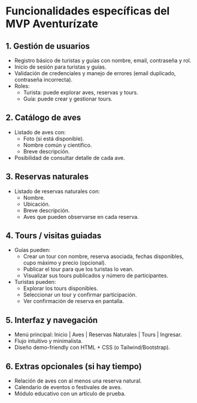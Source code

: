 # Funcionalidades específicas del MVP Aventurízate

## 1. Gestión de usuarios

- Registro básico de turistas y guías con nombre, email, contraseña y rol.
- Inicio de sesión para turistas y guías.
- Validación de credenciales y manejo de errores (email duplicado, contraseña incorrecta).
- Roles:
  - Turista: puede explorar aves, reservas y tours.
  - Guía: puede crear y gestionar tours.

## 2. Catálogo de aves

- Listado de aves con:
  - Foto (si está disponible).
  - Nombre común y científico.
  - Breve descripción.
- Posibilidad de consultar detalle de cada ave.

## 3. Reservas naturales

- Listado de reservas naturales con:
  - Nombre.
  - Ubicación.
  - Breve descripción.
  - Aves que pueden observarse en cada reserva.

## 4. Tours / visitas guiadas

- Guías pueden:
  - Crear un tour con nombre, reserva asociada, fechas disponibles, cupo máximo y precio (opcional).
  - Publicar el tour para que los turistas lo vean.
  - Visualizar sus tours publicados y número de participantes.
- Turistas pueden:
  - Explorar los tours disponibles.
  - Seleccionar un tour y confirmar participación.
  - Ver confirmación de reserva en pantalla.

## 5. Interfaz y navegación

- Menú principal: Inicio | Aves | Reservas Naturales | Tours | Ingresar.
- Flujo intuitivo y minimalista.
- Diseño demo-friendly con HTML + CSS (o Tailwind/Bootstrap).

## 6. Extras opcionales (si hay tiempo)

- Relación de aves con al menos una reserva natural.
- Calendario de eventos o festivales de aves.
- Módulo educativo con un artículo de prueba.
